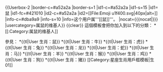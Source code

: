 {{Userbox-2
|border-c=#a52a2a
|border-s=1
|id1-c=#a52a2a
|id1-s=15
|id1=鼠
|id1-fc=#421010
|id2-c=#a52a2a
|id2=[[File:Emoji u1f400.svg|40px|alt=]]
|info-c=#dba9a9
|info-s=10
|info=这个用户属'''[[鼠]]'''。
|nocat={{{nocat|}}}
|usercategory=属鼠的维基人}}<noinclude>
{{clear}}
這個模板會把你加入到以下的分類：
*[[:Category:属鼠的维基人]]

參見：
*{{tl|User 生肖：鼠}}
*{{tl|User 生肖：牛}}
*{{tl|User 生肖：虎}}
*{{tl|User 生肖：兔}}
*{{tl|User 生肖：龙}}
*{{tl|User 生肖：蛇}}
*{{tl|User 生肖：马}}
*{{tl|User 生肖：羊}}
*{{tl|User 生肖：猴}}
*{{tl|User 生肖：鸡}}
*{{tl|User 生肖：狗}}
*{{tl|User 生肖：猪}}
[[Category:星座生肖用戶框模板|生 01]]
</noinclude>
